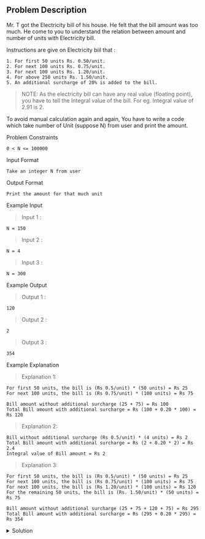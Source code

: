## Problem Description
Mr. T got the Electricity bill of his house. He felt that the bill amount was too much. He come to you to understand the relation between amount and number of units with Electricity bill.


Instructions are give on Electricity biil that :
```
1. For first 50 units Rs. 0.50/unit.
2. For next 100 units Rs. 0.75/unit.
3. For next 100 units Rs. 1.20/unit.
4. For above 250 units Rs. 1.50/unit.
5. An additional surcharge of 20% is added to the bill.
```

>NOTE: As the electricity bill can have any real value (floating point), you have to tell the Integral value of the bill. For eg. Integral value of 2.91 is 2.

To avoid manual calculation again and again, You have to write a code which take number of Unit (suppose N) from user and print the amount.

Problem Constraints
```
0 < N <= 100000
```

Input Format
```
Take an integer N from user
```

Output Format
```
Print the amount for that much unit
```

Example Input

>Input 1 :
```
N = 150
```

>Input 2 :
```
N = 4
```

>Input 3 :
```
N = 300
```

Example Output

>Output 1 :
```
120
```

>Output 2 :
```
2
```

>Output 3 :
```
354
```

Example Explanation
>Explanation 1:
```
For first 50 units, the bill is (Rs 0.5/unit) * (50 units) = Rs 25
For next 100 units, the bill is (Rs 0.75/unit) * (100 units) = Rs 75

Bill amount without additional surcharge (25 + 75) = Rs 100
Total Bill amount with additional surcharge = Rs (100 + 0.20 * 100) = Rs 120
```

>Explanation 2:
```
Bill without additional surcharge (Rs 0.5/unit) * (4 units) = Rs 2
Total Bill amount with additional surcharge = Rs (2 + 0.20 * 2) = Rs 2.4
Integral value of Bill amount = Rs 2
```

>Explanation 3:
```
For first 50 units, the bill is (Rs 0.5/unit) * (50 units) = Rs 25
For next 100 units, the bill is (Rs 0.75/unit) * (100 units) = Rs 75
For next 100 units, the bill is (Rs 1.20/unit) * (100 units) = Rs 120
For the remaining 50 units, the bill is (Rs. 1.50/unit) * (50 units) = Rs 75

Bill amount without additional surcharge (25 + 75 + 120 + 75) = Rs 295
Total Bill amount with additional surcharge = Rs (295 + 0.20 * 295) = Rs 354
```

<details>
  <summary>Solution</summary>
    Solution is not yet added!